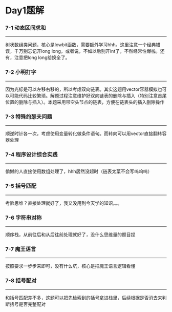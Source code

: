 # **Day1题解**

### 7-1 动态区间求和

------

树状数组类问题，核心是lowbit函数，需要额外学习hhh。这里注意一个经典错误，千万别忘记开long long，或者说，不如以后别开int了，不然经常性爆栈。还有，注意把long long给换全了。

### 7-2 小明打字

------

因为光标是可以左移右移的，所以考虑双向链表。其实这题用vector容器模拟也可以可能代码比较繁琐。解题过程注意维护好双向链表的删除与插入（特别注意首尾位置的删除与插入）。本题采用带空头节点的链表，方便在链表头的插入删除操作

### 7-3 特殊约瑟夫问题

------

顺逆时针各一次，考虑使用变量转化做条件语句。而转向可以用vector直接翻转容器处理

### 7-4 **程序设计综合实践**

------

偷懒的人直接使用数组处理了，hhh居然没超时（链表太菜不会写呜呜呜）

### **7-5 括号匹配**

------

考验思维？直接处理就好了，我又没用到今天学的知识。。。

### 7-6 字符串对称

------

顺序栈，从前往后和从后往前处理就好了，没什么思维量的题目捏

### 7-7 魔王语言

------

按照要求一步步来即可，没有什么坑，核心是把魔王语言逻辑看懂

### 7-8 括号配对

------

和括号匹配差不多，这题可以把先检索到的括号拿进栈里，后续根据是否消去来判断括号是否完整配对